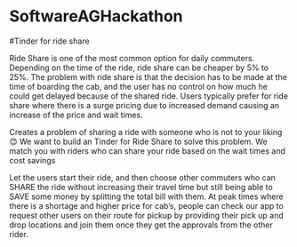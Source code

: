 # SoftwareAGHackathon

#Tinder for ride share

Ride Share is one of the most common option for daily commuters. Depending on the time of the ride, ride share can be cheaper by 5% to 25%. 
The problem with ride share is that the decision has to be made at the time of boarding the cab, and the user has no control on how much he could get delayed because of the shared ride.
Users typically prefer for ride share where there is a surge pricing due to increased demand causing an increase of the price and wait times.

Creates a problem of sharing a ride with someone who is not to your liking 😊 
We want to build an Tinder for Ride Share to solve this problem.
We match you with riders who can share your ride based on the wait times and cost savings

Let the users start their ride, and then choose other commuters who can SHARE the ride without increasing their travel time but still being able to SAVE some money by splitting the total bill with them.
At peak times where there is a shortage and higher price for cab’s, people can check our app to request other users on their route for pickup by providing their pick up and drop locations and join them once they get the approvals from the other rider. 
